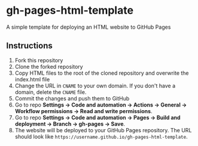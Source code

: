 # gh-pages-html-template

A simple template for deploying an HTML website to GitHub Pages

## Instructions

1. Fork this repository
2. Clone the forked repository
3. Copy HTML files to the root of the cloned repository and overwrite the index.html file
4. Change the URL in `CNAME` to your own domain. If you don't have a domain, delete the `CNAME` file.
5. Commit the changes and push them to GitHub
6. Go to repo **Settings -> Code and automation -> Actions -> General -> Workflow permissions -> Read and write permissions**.
7. Go to repo **Settings -> Code and automation -> Pages -> Build and deployment -> Branch -> gh-pages -> Save**.
8. The website will be deployed to your GitHub Pages repository. The URL should look like `https://username.github.io/gh-pages-html-template`.
